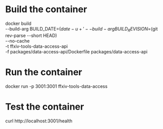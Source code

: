 # Build the container

docker build \
 --build-arg BUILD_DATE=$(date -u +'%Y-%m-%dT%H:%M:%SZ') \
  --build-arg BUILD_REVISION=$(git rev-parse --short HEAD) \
 --no-cache \
 -t ffxiv-tools-data-access-api \
 -f packages/data-access-api/Dockerfile packages/data-access-api

# Run the container

docker run -p 3001:3001 ffxiv-tools-data-access

# Test the container

curl http://localhost:3001/health

